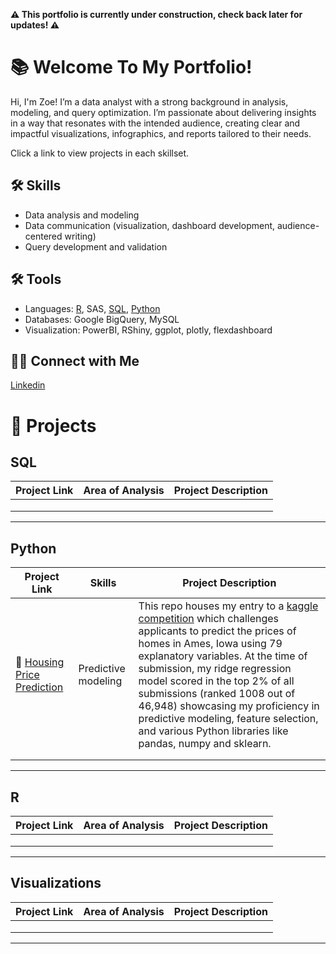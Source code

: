 ****⚠️ This portfolio is currently under construction, check back later for updates! ⚠️****

# 📚 Welcome To My Portfolio!

Hi, I'm Zoe! I’m a data analyst with a strong background in analysis, modeling, and query optimization. I’m passionate about delivering insights in a way that resonates with the intended audience, creating clear and impactful visualizations, infographics, and reports tailored to their needs.

Click a link to view projects in each skillset.

## 🛠️ Skills

* Data analysis and modeling
* Data communication (visualization, dashboard development, audience-centered writing)
* Query development and validation

## 🛠️ Tools

* Languages: [R](#r), SAS, [SQL](#sql), [Python](#python)
* Databases: Google BigQuery, MySQL
* Visualization: PowerBI, RShiny, ggplot, plotly, flexdashboard

## 👋🏻 Connect with Me

[Linkedin](www.linkedin.com/in/zoe-aiello-aa7870340)


# 📌 Projects

## SQL 

| Project Link | Area of Analysis | Project Description | 
|---|---|---|
| |  | | 
| |  |  |  
|  | |  |  

***

## Python 

| Project Link | Skills | Project Description | 
|---|---|---|
| 🏡 [Housing Price Prediction](https://github.com/zaiello/housingprice) | Predictive modeling | This repo houses my entry to a [kaggle competition](https://www.kaggle.com/competitions/home-data-for-ml-course/overview) which challenges applicants to predict the prices of homes in Ames, Iowa using 79 explanatory variables. At the time of submission, my ridge regression model scored in the top 2% of all submissions (ranked 1008 out of 46,948) showcasing my proficiency in predictive modeling, feature selection, and various Python libraries like pandas, numpy and sklearn. | 
| |  |  |  
|  | |  |  

***

## R

| Project Link | Area of Analysis | Project Description | 
|---|---|---|
| |  | | 
| |  |  |  
|  | |  |  

***

## Visualizations

| Project Link | Area of Analysis | Project Description | 
|---|---|---|
| |  | | 
| |  |  |  
|  | |  |  

***

